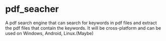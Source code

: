# pdf_seacher

A pdf search engine that can search for keywords in pdf files and extract the pdf files that contain the keywords.
It will be cross-platform and can be used on Windows, Android, Linux.(Maybe)